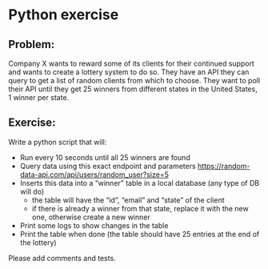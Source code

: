 # Python exercise

## Problem:

Company X wants to reward some of its clients for their continued support and wants to create a lottery system to do so.
They have an API they can query to get a list of random clients from which to choose.
They want to poll their API until they get 25 winners from different states in the United States,
1 winner per state.

## Exercise:

Write a python script that will:

- Run every 10 seconds until all 25 winners are found
- Query data using this exact endpoint and parameters
  https://random-data-api.com/api/users/random_user?size=5
- Inserts this data into a “winner” table in a local database (any type of DB will do)
  - the table will have the “id”, “email” and “state” of the client
  - if there is already a winner from that state, replace it with the new one, otherwise create a new winner
- Print some logs to show changes in the table
- Print the table when done (the table should have 25 entries at the end of the lottery)

Please add comments and tests.
